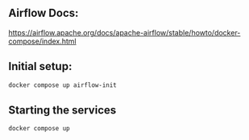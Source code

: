 ## Airflow Docs:

https://airflow.apache.org/docs/apache-airflow/stable/howto/docker-compose/index.html


## Initial setup:
```bash
docker compose up airflow-init
```

## Starting the services
```bash
docker compose up
```
